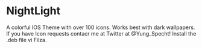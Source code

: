 # NightLight
A colorful IOS Theme with over 100 icons. Works best with dark wallpapers.
If you have Icon requests contacr me at Twitter at @Yung_Specht!
Install the .deb file vi Filza.
